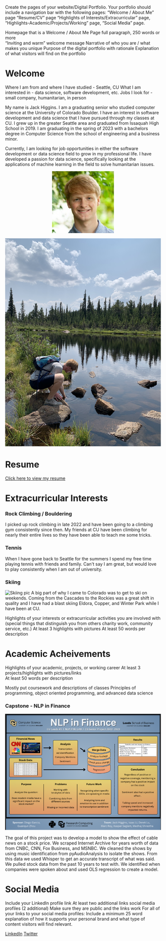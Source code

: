 Create the pages of your website/Digital Portfolio.  Your portfolio should include a navigation bar with the following pages: 
“Welcome / About Me” page
“Resume/CV” page
“Highlights of Interests/Extracurricular” page,
“Highlights-Academic/Projects/Working” page,
“Social Media” page.

Homepage that is a Welcome / About Me Page
full paragraph, 250 words or more  
“Inviting and warm” welcome message
Narrative of who you are / what makes you unique 
Purpose of the digital portfolio with rationale
Explanation of what visitors will find on the portfolio 

# Welcome

Where I am from and where I have studied - Seattle, CU
What I am interested in - data science, software development, etc.
Jobs I look for - small company, humanitarian, in person

My name is Jack Higgins. I am a graduating senior who studied computer science at the University of Colorado Boulder. I have an interest in software development and data science that I have pursued through my classes at CU. I grew up in the greater Seattle area and graduated from Issaquah High School in 2019. I am graduating in the spring of 2023 with a bachelors degree in Computer Science from the school of engineering and a business minor.

Currently, I am looking for job opportunities in either the software development or data science field to grow in my professional life. I have developed a passion for data science, specifically looking at the applications of machine learning in the field to solve humanitarian issues.

<p align="center">
  <img src="headshot.jpg">
</p>

<p align="center">
  <img src="IMG_0129.jpg">
</p>

# Resume

[Click here to view my resume](https://drive.google.com/file/d/1e6CnZcqW8teMI4kFj8aAPcAoCkuL4jH-/view?usp=sharing)

# Extracurricular Interests

### Rock Climbing / Bouldering
I picked up rock climbing in late 2022 and have been going to a climbing gym consistently since then. My friends at CU have been climbing for nearly their entire lives so they have been able to teach me some tricks.

### Tennis
When I have gone back to Seattle for the summers I spend my free time playing tennis with friends and family. Can't say I am great, but would love to play consistently when I am out of university.

### Skiing
<img src="https://cdn2.iconfinder.com/data/icons/ski-glyph-silhouettes/300/145655537Untitled-3-512.png" alt="Skiing pic" style="width:120px;height:120px;">
A big part of why I came to Colorado was to get to ski on weekends. Coming from the Cascades to the Rockies was a great shift in quality and I have had a blast skiing Eldora, Copper, and Winter Park while I have been at CU.

Highlights of your interests or extracurricular activities you are involved with (special things that distinguish you from others charity work, community service, etc.)
At least 3 highlights with pictures
At least 50 words per description 

# Academic Acheivements

Highlights of your academic, projects, or working career 
At least 3 projects/highlights with pictures/links  
At least 50 words per description 

Mostly put coursework and descriptions of classes
Principles of programming, object oriented programming, and advanced data science

### Capstone - NLP in Finance

<p align="left">
  <img src="poster.png">
</p>
The goal of this project was to develop a model to show the effect of cable news on a stock price. We scraped Internet Archive for years worth of data from CNBC, CNN, Fox Business, and MSNBC. We cleaned the shows by using music identification from pyAudioAnalysis to isolate the shows. From this data we used Whisper to get an accurate transcript of what was said. We pulled stock data from the past 10 years to test with. We identified when companies were spoken about and used OLS regression to create a model. 

# Social Media
Include your LinkedIn profile link 
At least two additional links social media profiles (2 additional)
Make sure they are public and the links work
For all of your links to your social media profiles: Include a minimum 25 word explanation of how it supports your personal brand and what type of content visitors will find relevant. 


[LinkedIn](https://www.linkedin.com/in/jack-higgins-5bba08209/)
[Twitter](https://twitter.com/JackHig94240836)
